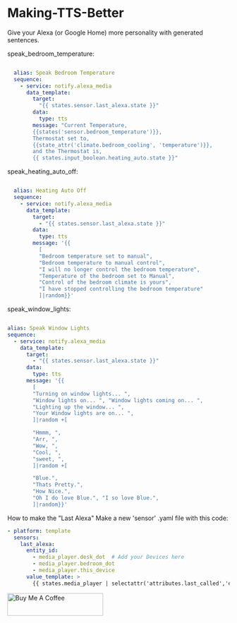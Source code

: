 # Making-TTS-Better
Give your Alexa (or Google Home) more personality with generated sentences.

speak_bedroom_temperature:
```yaml

  alias: Speak Bedroom Temperature
  sequence:
    - service: notify.alexa_media
      data_template:
        target: 
          "{{ states.sensor.last_alexa.state }}"
        data:
          type: tts
        message: "Current Temperature,
        {{states('sensor.bedroom_temperature')}},
        Thermostat set to,
        {{state_attr('climate.bedroom_cooling', 'temperature')}},
        and the Thermostat is,
        {{ states.input_boolean.heating_auto.state }}"
```

speak_heating_auto_off:

```yaml

  alias: Heating Auto Off
  sequence:
    - service: notify.alexa_media
      data_template:
        target:
          - "{{ states.sensor.last_alexa.state }}"
        data:
          type: tts
        message: '{{
          [
          "Bedroom temperature set to manual",
          "Bedroom temperature to manual control",
          "I will no longer control the bedroom temperature",
          "Temperature of the bedroom set to Manual",
          "Control of the bedroom climate is yours",
          "I have stopped controlling the bedroom temperature"
          ]|random}}'
  ```
  
  speak_window_lights:
  ```yaml

  alias: Speak Window Lights
  sequence:
    - service: notify.alexa_media
      data_template:
        target:
          - "{{ states.sensor.last_alexa.state }}"
        data:
          type: tts
        message: '{{
          [
          "Turning on window lights... ",
          "Window lights on... ", "Window lights coming on... ",
          "Lighting up the window... ",
          "Your Window lights are on... ",
          ]|random +[

          "Hmmm, ",
          "Arr, ",
          "Wow, ",
          "Cool, ",
          "sweet, ",
          ]|random +[

          "Blue.",
          "Thats Pretty.",
          "How Nice.",
          "Oh I do love Blue.", "I so love Blue.",
          ]|random}}'
```

How to make the "Last Alexa"
Make a new 'sensor' .yaml file with this code:
```yaml
- platform: template
  sensors:
    last_alexa:
      entity_id:
        - media_player.desk_dot  # Add your Devices here
        - media_player.bedroom_dot
        - media_player.this_device
      value_template: >
        {{ states.media_player | selectattr('attributes.last_called','eq',True) | map(attribute='entity_id') | first }}
```
<a href="https://www.buymeacoffee.com/3ative" target="_blank"><img src="https://cdn.buymeacoffee.com/buttons/default-blue.png" alt="Buy Me A Coffee" style="height: 51px !important;width: 217px !important;" ></a>
